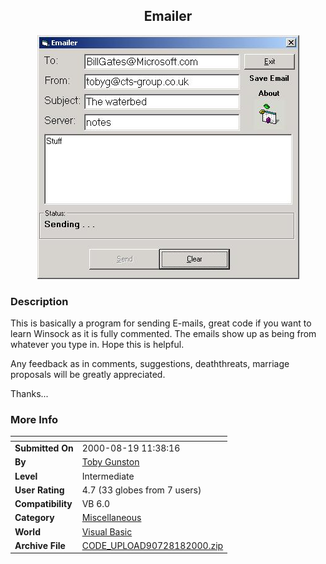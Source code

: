﻿<div align="center">

## Emailer

<img src="PIC200081878382171.jpg">
</div>

### Description

This is basically a program for sending E-mails, great code if you want to learn Winsock as it is fully commented. The emails show up as being from whatever you type in. Hope this is helpful.

Any feedback as in comments, suggestions, deaththreats, marriage proposals will be greatly appreciated.

Thanks...
 
### More Info
 


<span>             |<span>
---                |---
**Submitted On**   |2000-08-19 11:38:16
**By**             |[Toby Gunston](https://github.com/Planet-Source-Code/PSCIndex/blob/master/ByAuthor/toby-gunston.md)
**Level**          |Intermediate
**User Rating**    |4.7 (33 globes from 7 users)
**Compatibility**  |VB 6\.0
**Category**       |[Miscellaneous](https://github.com/Planet-Source-Code/PSCIndex/blob/master/ByCategory/miscellaneous__1-1.md)
**World**          |[Visual Basic](https://github.com/Planet-Source-Code/PSCIndex/blob/master/ByWorld/visual-basic.md)
**Archive File**   |[CODE\_UPLOAD90728182000\.zip](https://github.com/Planet-Source-Code/toby-gunston-emailer__1-10783/archive/master.zip)








